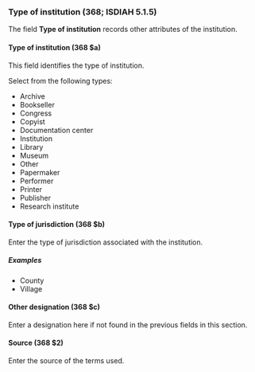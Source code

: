 ### Type of institution (368; ISDIAH 5.1.5)

The field **Type of institution** records other attributes of the institution.

#### Type of institution (368 $a)

This field identifies the type of institution.

Select from the following types:

- Archive
- Bookseller
- Congress
- Copyist
- Documentation center
- Institution
- Library
- Museum
- Other
- Papermaker
- Performer
- Printer
- Publisher
- Research institute


#### Type of jurisdiction (368 $b)

Enter the type of jurisdiction associated with the institution.

##### Examples

- County
- Village

#### Other designation (368 $c)

Enter a designation here if not found in the previous fields in this section.

#### Source (368 $2)

Enter the source of the terms used.
